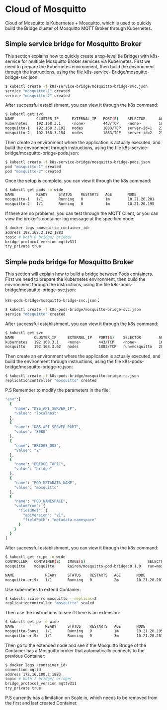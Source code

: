 # Cloud of Mosquitto
Cloud of Mosquitto is Kubernetes + Mosquitto, which is used to quickly build the Bridge cluster of Mosquitto MQTT Broker through Kubernetes.

## Simple service bridge for Mosquitto Broker
This section explains how to quickly create a top-level (ie Bridge) with k8s-service for multiple Mosquitto Broker services via Kubernetes. First we need to prepare the Kubernetes environment, then build the environment through the instructions, using the file k8s-service- Bridge/mosquitto-bridge-svc.json:

```sh
$ kubectl create -f k8s-service-bridge/mosquitto-bridge-svc.json
service "mosquitto-1" created
service "mosquitto-2" created
```

After successful establishment, you can view it through the k8s command:
```sh
$ kubectl get svc
NAME          CLUSTER_IP      EXTERNAL_IP   PORT(S)    SELECTOR      AGE
kubernetes    192.168.3.1     <none>        443/TCP    <none>        1m
mosquitto-1   192.168.3.192   nodes         1883/TCP   server-id=1   23s
mosquitto-2   192.168.3.154   nodes         1883/TCP   server-id=2   23s
```

Then create an environment where the application is actually executed, and build the environment through instructions, using the file k8s-service-bridge/mosquitto-bridge-pods.json:

```sh
$ kubectl create -f k8s-service-bridge/mosquitto-bridge-pods.json
pod "mosquitto-1" created
pod "mosquitto-2" created
```

Once the setup is complete, you can view it through the k8s command:
```sh
$ kubectl get pods -o wide
NAME          READY     STATUS    RESTARTS   AGE       NODE
mosquitto-1   1/1       Running   0          1m        10.21.20.201
mosquitto-2   1/1       Running   0          1m        10.21.20.195
```

If there are no problems, you can test through the MQTT Client, or you can view the broker's container log message at the specified node:
```sh
$ docker logs <mosquitto_container_id>
address 192.168.3.192:1883
topic # both 0 bridge/ bridge/
bridge_protocol_version mqttv311
try_private true
```

## Simple pods bridge for Mosquitto Broker
This section will explain how to build a bridge between Pods containers. First we need to prepare the Kubernetes environment, then build the environment through the instructions, using the file k8s-pods-bridge/mosquitto-bridge-svc.json:

```k8s-pods-bridge/mosquitto-bridge-svc.json```：
```sh
$ kubectl create -f k8s-pods-bridge/mosquitto-bridge-svc.json
service "mosquitto" created
```

After successful establishment, you can view it through the k8s command:
```sh
$ kubectl get svc
NAME         CLUSTER_IP     EXTERNAL_IP   PORT(S)    SELECTOR        AGE
kubernetes   192.168.3.1    <none>        443/TCP    <none>          16h
mosquitto    192.168.3.62   nodes         1883/TCP   run=mosquitto   20s
```

Then create an environment where the application is actually executed, and build the environment through instructions, using the file k8s-pods-bridge/mosquitto-bridge-rc.json:

```sh
$ kubectl create -f k8s-pods-bridge/mosquitto-bridge-rc.json
replicationcontroller "mosquitto" created
```

P.S Remember to modify the parameters in the file:

```sh
"env":[
  {
    "name": "K8S_API_SERVER_IP",
    "value": "localhost"
  },
  {
    "name": "K8S_API_SERVER_PORT",
    "value": "8080"
  },
  {
    "name": "BRIDGE_QOS",
    "value": "2"
  },
  {
    "name": "BRIDGE_TOPIC",
    "value": "bridge"
  },
  {
    "name": "POD_METADATA_NAME",
    "value": "mosquitto"
  },
  {
    "name": "POD_NAMESPACE",
    "valueFrom": {
      "fieldRef": {
        "apiVersion": "v1",
        "fieldPath": "metadata.namespace"
      }
    }
  }
]
```

After successful establishment, you can view it through the k8s command:

```sh
$ kubectl get rc,po -o wide
CONTROLLER   CONTAINER(S)   IMAGE(S)                            SELECTOR        REPLICAS   AGE
mosquitto    mosquitto      kairen/mosquitto-pod-bridge:0.1.0   run=mosquitto   2          2m

NAME              READY     STATUS    RESTARTS   AGE       NODE
mosquitto-eri9x   1/1       Running   0          2m        10.21.20.201
```

Use kubernetes to extend Container:

```sh
$ kubectl scale rc mosquitto --replicas=2
replicationcontroller "mosquitto" scaled
```

Then use the instructions to see if there is an extension:

```sh
$ kubectl get po -o wide
NAME              READY     STATUS    RESTARTS   AGE       NODE
mosquitto-5onyz   1/1       Running   0          1m        10.21.20.195
mosquitto-eri9x   1/1       Running   0          3m        10.21.20.201
```

Then go to the extended node and see if the Mosquitto Bridge of the Container has a Mosquitto broker that automatically connects to the previous Container:

```sh
$ docker logs <container_id>
connection mqttd
address 172.16.100.2:1883
topic # both 2 bridge/ bridge/
bridge_protocol_version mqttv311
try_private true
```
P.S currently has a limitation on Scale in, which needs to be removed from the first and last created Container.
